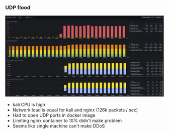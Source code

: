 ### UDP flood
![UDP flood](image.png)
- kali CPU is high
- Network load is equal for kali and nginx (126k packets / sec)
- Had to open UDP ports in docker image
- Limiting nginx container to 10% didn't make problem
- Seems like single machine can't make DDoS

